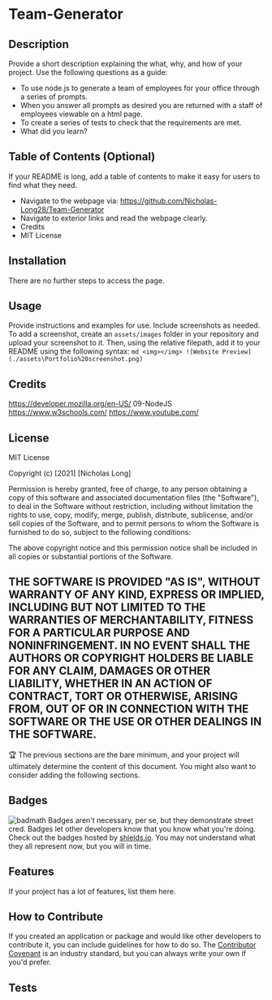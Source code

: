 # Team-Generator
## Description
Provide a short description explaining the what, why, and how of your project. Use the following questions as a guide:
- To use node.js to generate a team of employees for your office through a series of prompts.
- When you answer all prompts as desired you are returned with a staff of employees viewable on a html page. 
- To create a series of tests to check that the requirements are met.
- What did you learn?
## Table of Contents (Optional)
If your README is long, add a table of contents to make it easy for users to find what they need.
- Navigate to the webpage via: https://github.com/Nicholas-Long28/Team-Generator
- Navigate to exterior links and read the webpage clearly. 
- Credits
- MIT License
## Installation
There are no further steps to access the page. 
## Usage
Provide instructions and examples for use. Include screenshots as needed.
To add a screenshot, create an `assets/images` folder in your repository and upload your screenshot to it. Then, using the relative filepath, add it to your README using the following syntax:
    ```md
    <img></img>
    ![Website Preview](./assets\Portfolio%20screenshot.png)
    ```
## Credits
https://developer.mozilla.org/en-US/
09-NodeJS
https://www.w3schools.com/
https://www.youtube.com/

## License
MIT License

Copyright (c) [2021] [Nicholas Long]

Permission is hereby granted, free of charge, to any person obtaining a copy
of this software and associated documentation files (the "Software"), to deal
in the Software without restriction, including without limitation the rights
to use, copy, modify, merge, publish, distribute, sublicense, and/or sell
copies of the Software, and to permit persons to whom the Software is
furnished to do so, subject to the following conditions:

The above copyright notice and this permission notice shall be included in all
copies or substantial portions of the Software.

THE SOFTWARE IS PROVIDED "AS IS", WITHOUT WARRANTY OF ANY KIND, EXPRESS OR
IMPLIED, INCLUDING BUT NOT LIMITED TO THE WARRANTIES OF MERCHANTABILITY,
FITNESS FOR A PARTICULAR PURPOSE AND NONINFRINGEMENT. IN NO EVENT SHALL THE
AUTHORS OR COPYRIGHT HOLDERS BE LIABLE FOR ANY CLAIM, DAMAGES OR OTHER
LIABILITY, WHETHER IN AN ACTION OF CONTRACT, TORT OR OTHERWISE, ARISING FROM,
OUT OF OR IN CONNECTION WITH THE SOFTWARE OR THE USE OR OTHER DEALINGS IN THE
SOFTWARE.
---
🏆 The previous sections are the bare minimum, and your project will ultimately determine the content of this document. You might also want to consider adding the following sections.
## Badges
![badmath](https://img.shields.io/github/languages/top/nielsenjared/badmath)
Badges aren't necessary, per se, but they demonstrate street cred. Badges let other developers know that you know what you're doing. Check out the badges hosted by [shields.io](https://shields.io/). You may not understand what they all represent now, but you will in time.
## Features
If your project has a lot of features, list them here.
## How to Contribute
If you created an application or package and would like other developers to contribute it, you can include guidelines for how to do so. The [Contributor Covenant](https://www.contributor-covenant.org/) is an industry standard, but you can always write your own if you'd prefer.
## Tests

